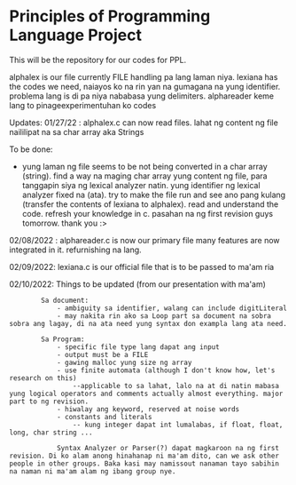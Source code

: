 # Principles of Programming Language Project

This will be the repository for our codes for PPL.

alphalex is our file currently FILE handling pa lang laman niya.
lexiana has the codes we need, naiayos ko na rin yan na gumagana na yung identifier. problema lang is di pa niya nababasa yung delimiters.
alphareader keme lang to pinageexperimentuhan ko codes

Updates:
01/27/22 : alphalex.c can now read files. lahat ng content ng file naililipat na sa char array aka Strings

To be done:
- yung laman ng file seems to be not being converted in a char array (string). find a way na maging char array yung content ng file, para tanggapin siya ng lexical analyzer natin. yung identifier ng lexical analyzer fixed na (ata). try to make the file run and see ano pang kulang (transfer the contents of lexiana to alphalex). read and understand the code. refresh your knowledge in c. pasahan na ng first revision guys tomorrow. thank you :>

02/08/2022 : alphareader.c is now our primary file many features are now integrated in it. refurnishing na lang.

02/09/2022: lexiana.c is our official file that is to be passed to ma'am ria

02/10/2022: Things to be updated (from our presentation with ma'am)

            Sa document:
                - ambiguity sa identifier, walang can include digitLiteral
                - may nakita rin ako sa Loop part sa document na sobra sobra ang lagay, di na ata need yung syntax don exampla lang ata need.

            Sa Program:
                - specific file type lang dapat ang input
                - output must be a FILE
                - gawing malloc yung size ng array
                - use finite automata (although I don't know how, let's research on this)
                    --applicable to sa lahat, lalo na at di natin mabasa yung logical operators and comments actually almost everything. major part to ng revision.
                - hiwalay ang keyword, reserved at noise words
                - constants and literals
                    -- kung integer dapat int lumalabas, if float, float, long, char string ...
                
                Syntax Analyzer or Parser(?) dapat magkaroon na ng first revision. Di ko alam anong hinahanap ni ma'am dito, can we ask other people in other groups. Baka kasi may namissout nanaman tayo sabihin na naman ni ma'am alam ng ibang group nye.